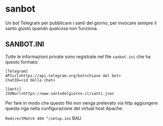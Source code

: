 # sanbot

Un bot Telegram per pubblicare i santi del giorno, per invocare sempre il santo giusto quando qualcosa non funziona.

## SANBOT.INI
Tutte le informazioni private sono registrate nel file `sanbot.ini` che ha questo formato:

```
[Telegram]
APIurl=https://api.telegram.org/bot<chiave del bot>
ChatID=<id della chat>

[Santi]
JSONurl=https://www.santodelgiorno.it/santi.json
```

Per fare in modo che questo file non venga prelevato via http aggiungere questa riga nella configurazione del virtual host Apache:

`RedirectMatch 404 ^/setup.ini`
BAU

